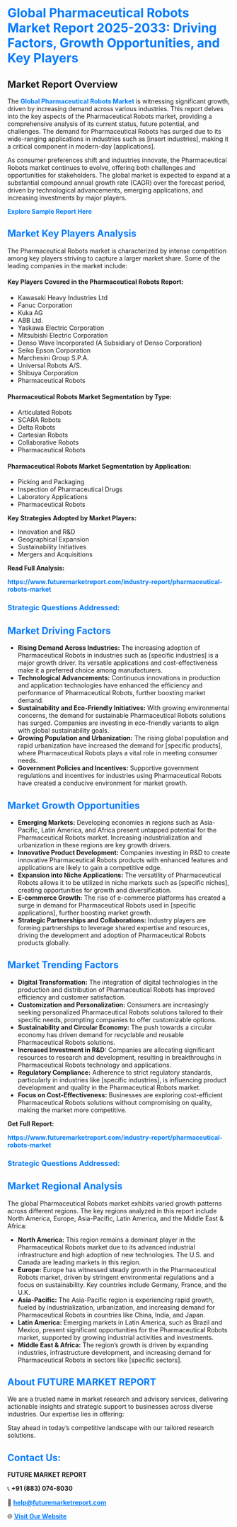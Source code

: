 <h1 style="color: #007BFF;">Global Pharmaceutical Robots Market Report 2025-2033: Driving Factors, Growth Opportunities, and Key Players</h1>

<section id="overview">
<h2>Market Report Overview</h2>
<p>The <a href="https://www.futuremarketreport.com/industry-report/pharmaceutical-robots-market" style="color: #007BFF; text-decoration: none;"><strong>Global Pharmaceutical Robots Market</strong></a> is witnessing significant growth, driven by increasing demand across various industries. This report delves into the key aspects of the Pharmaceutical Robots market, providing a comprehensive analysis of its current status, future potential, and challenges. The demand for Pharmaceutical Robots has surged due to its wide-ranging applications in industries such as [insert industries], making it a critical component in modern-day [applications].</p>
<p>As consumer preferences shift and industries innovate, the Pharmaceutical Robots market continues to evolve, offering both challenges and opportunities for stakeholders. The global market is expected to expand at a substantial compound annual growth rate (CAGR) over the forecast period, driven by technological advancements, emerging applications, and increasing investments by major players.</p>
</section>

<section id="overview">
<p><a href="https://www.futuremarketreport.com/request-sample/reportId=99769" style="color: #007BFF; text-decoration: none;"><strong>Explore Sample Report Here</strong></a></p>
</section>

<section id="key-players">
<h2 style="color: #007BFF;">Market Key Players Analysis</h2>
<p>The Pharmaceutical Robots market is characterized by intense competition among key players striving to capture a larger market share. Some of the leading companies in the market include:</p>
<h4>Key Players Covered in the Pharmaceutical Robots Report:</h4>
<ul><li>Kawasaki Heavy Industries Ltd</li><li>Fanuc Corporation</li><li>Kuka AG</li><li>ABB Ltd.</li><li>Yaskawa Electric Corporation</li><li>Mitsubishi Electric Corporation</li><li>Denso Wave Incorporated (A Subsidiary of Denso Corporation)</li><li>Seiko Epson Corporation</li><li>Marchesini Group S.P.A.</li><li>Universal Robots A/S.</li><li>Shibuya Corporation</li><li>Pharmaceutical Robots</li></ul>
<h4>Pharmaceutical Robots Market Segmentation by Type:</h4>
<ul><li>Articulated Robots</li><li>SCARA Robots</li><li>Delta Robots</li><li>Cartesian Robots</li><li>Collaborative Robots</li><li>Pharmaceutical Robots</li></ul>

<h4>Pharmaceutical Robots Market Segmentation by Application:</h4>
<ul><li>Picking and Packaging</li><li>Inspection of Pharmaceutical Drugs</li><li>Laboratory Applications</li><li>Pharmaceutical Robots</li></ul>
<p><strong>Key Strategies Adopted by Market Players:</strong></p>
<ul>
<li>Innovation and R&D</li>
<li>Geographical Expansion</li>
<li>Sustainability Initiatives</li>
<li>Mergers and Acquisitions</li>
</ul>
</section>

<section>
<p><strong>Read Full Analysis: </strong></p><a href="https://www.futuremarketreport.com/industry-report/pharmaceutical-robots-market" style="color: #007BFF; text-decoration: none;"><strong>https://www.futuremarketreport.com/industry-report/pharmaceutical-robots-market</strong></a>
<h3 style="color: #007BFF;">Strategic Questions Addressed:</h3>
</section>

<section id="driving-factors">
<h2 style="color: #007BFF;">Market Driving Factors</h2>
<ul>
<li><strong>Rising Demand Across Industries:</strong> The increasing adoption of Pharmaceutical Robots in industries such as [specific industries] is a major growth driver. Its versatile applications and cost-effectiveness make it a preferred choice among manufacturers.</li>
<li><strong>Technological Advancements:</strong> Continuous innovations in production and application technologies have enhanced the efficiency and performance of Pharmaceutical Robots, further boosting market demand.</li>
<li><strong>Sustainability and Eco-Friendly Initiatives:</strong> With growing environmental concerns, the demand for sustainable Pharmaceutical Robots solutions has surged. Companies are investing in eco-friendly variants to align with global sustainability goals.</li>
<li><strong>Growing Population and Urbanization:</strong> The rising global population and rapid urbanization have increased the demand for [specific products], where Pharmaceutical Robots plays a vital role in meeting consumer needs.</li>
<li><strong>Government Policies and Incentives:</strong> Supportive government regulations and incentives for industries using Pharmaceutical Robots have created a conducive environment for market growth.</li>
</ul>
</section>

<section id="growth-opportunities">
<h2 style="color: #007BFF;">Market Growth Opportunities</h2>
<ul>
<li><strong>Emerging Markets:</strong> Developing economies in regions such as Asia-Pacific, Latin America, and Africa present untapped potential for the Pharmaceutical Robots market. Increasing industrialization and urbanization in these regions are key growth drivers.</li>
<li><strong>Innovative Product Development:</strong> Companies investing in R&D to create innovative Pharmaceutical Robots products with enhanced features and applications are likely to gain a competitive edge.</li>
<li><strong>Expansion into Niche Applications:</strong> The versatility of Pharmaceutical Robots allows it to be utilized in niche markets such as [specific niches], creating opportunities for growth and diversification.</li>
<li><strong>E-commerce Growth:</strong> The rise of e-commerce platforms has created a surge in demand for Pharmaceutical Robots used in [specific applications], further boosting market growth.</li>
<li><strong>Strategic Partnerships and Collaborations:</strong> Industry players are forming partnerships to leverage shared expertise and resources, driving the development and adoption of Pharmaceutical Robots products globally.</li>
</ul>
</section>

<section id="trending-factors">
<h2 style="color: #007BFF;">Market Trending Factors</h2>
<ul>
<li><strong>Digital Transformation:</strong> The integration of digital technologies in the production and distribution of Pharmaceutical Robots has improved efficiency and customer satisfaction.</li>
<li><strong>Customization and Personalization:</strong> Consumers are increasingly seeking personalized Pharmaceutical Robots solutions tailored to their specific needs, prompting companies to offer customizable options.</li>
<li><strong>Sustainability and Circular Economy:</strong> The push towards a circular economy has driven demand for recyclable and reusable Pharmaceutical Robots solutions.</li>
<li><strong>Increased Investment in R&D:</strong> Companies are allocating significant resources to research and development, resulting in breakthroughs in Pharmaceutical Robots technology and applications.</li>
<li><strong>Regulatory Compliance:</strong> Adherence to strict regulatory standards, particularly in industries like [specific industries], is influencing product development and quality in the Pharmaceutical Robots market.</li>
<li><strong>Focus on Cost-Effectiveness:</strong> Businesses are exploring cost-efficient Pharmaceutical Robots solutions without compromising on quality, making the market more competitive.</li>
</ul>
</section>

<section>
<p><strong>Get Full Report: </strong></p><a href="https://www.futuremarketreport.com/industry-report/pharmaceutical-robots-market" style="color: #007BFF; text-decoration: none;"><strong>https://www.futuremarketreport.com/industry-report/pharmaceutical-robots-market</strong></a>
<h3 style="color: #007BFF;">Strategic Questions Addressed:</h3>
</section>


<section id="regional-analysis">
<h2 style="color: #007BFF;">Market Regional Analysis</h2>
<p>The global Pharmaceutical Robots market exhibits varied growth patterns across different regions. The key regions analyzed in this report include North America, Europe, Asia-Pacific, Latin America, and the Middle East & Africa:</p>
<ul>
<li><strong>North America:</strong> This region remains a dominant player in the Pharmaceutical Robots market due to its advanced industrial infrastructure and high adoption of new technologies. The U.S. and Canada are leading markets in this region.</li>
<li><strong>Europe:</strong> Europe has witnessed steady growth in the Pharmaceutical Robots market, driven by stringent environmental regulations and a focus on sustainability. Key countries include Germany, France, and the U.K.</li>
<li><strong>Asia-Pacific:</strong> The Asia-Pacific region is experiencing rapid growth, fueled by industrialization, urbanization, and increasing demand for Pharmaceutical Robots in countries like China, India, and Japan.</li>
<li><strong>Latin America:</strong> Emerging markets in Latin America, such as Brazil and Mexico, present significant opportunities for the Pharmaceutical Robots market, supported by growing industrial activities and investments.</li>
<li><strong>Middle East & Africa:</strong> The region’s growth is driven by expanding industries, infrastructure development, and increasing demand for Pharmaceutical Robots in sectors like [specific sectors].</li>
</ul>
</section>

<footer>
<h2 style="color: #007BFF;">About FUTURE MARKET REPORT</h2>
<p>We are a trusted name in market research and advisory services, delivering actionable insights and strategic support to businesses across diverse industries. Our expertise lies in offering:</p>

<p>Stay ahead in today’s competitive landscape with our tailored research solutions.</p>

<h2 style="color: #007BFF;">Contact Us:</h2>
<p><strong>FUTURE MARKET REPORT</strong></p>
<p>📞 <strong>+91 (883) 074-8030</strong></p>
<p>📧 <strong><a href="mailto:help@futuremarketreport.com" style="color: #007BFF;">help@futuremarketreport.com</a></strong></p>
<p>🌐 <strong><a href="https://www.futuremarketreport.com/" style="color: #007BFF;">Visit Our Website</a></strong></p>
</footer>